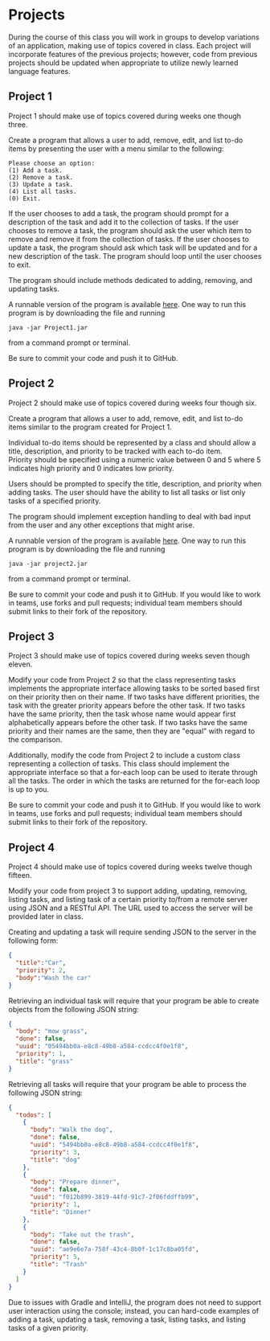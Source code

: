 # Projects
During the course of this class you will work in groups to develop variations
of an application, making use of topics covered in class. Each project will
incorporate features of the previous projects; however, code from previous
projects should be updated when appropriate to utilize newly learned language
features.

## Project 1
Project 1 should make use of topics covered during weeks one though three.

Create a program that allows a user to add, remove, edit, and list to-do items
by presenting the user with a menu similar to the following:

```
Please choose an option:
(1) Add a task.
(2) Remove a task.
(3) Update a task.
(4) List all tasks.
(0) Exit.
```

If the user chooses to add a task, the program should prompt for a description
of the task and add it to the collection of tasks. If the user chooses
to remove a task, the program should ask the user which item to remove and
remove it from the collection of tasks. If the user chooses to update a task,
the program should ask which task will be updated and for a new description of
the task.  The program should loop until the user chooses to exit.  

The program should include methods dedicated to adding, removing, and updating
tasks.

A runnable version of the program is available [here](files/project1.jar). One
way to run this program is by downloading the file and running

```
java -jar Project1.jar
```

from a command prompt or terminal.

Be sure to commit your code and push it to GitHub.


## Project 2
Project 2 should make use of topics covered during weeks four though six.

Create a program that allows a user to add, remove, edit, and list to-do items
similar to the program created for Project 1.  

Individual to-do items should be represented by a class and should allow
a title, description, and priority to be tracked with each to-do item.  
Priority should be specified using a numeric value between 0 and 5 where 5
indicates high priority and 0 indicates low priority.

Users should be prompted to specify the title, description, and priority when
adding tasks.  The user should have the ability to list all tasks or list
only tasks of a specified priority.  

The program should implement exception handling to deal with bad input from
the user and any other exceptions that might arise.  

A runnable version of the program is available [here](files/project2.jar). One
way to run this program is by downloading the file and running

```
java -jar project2.jar
```

from a command prompt or terminal.

Be sure to commit your code and push it to GitHub.  If you would like to
work in teams, use forks and pull requests; individual team members should
submit links to their fork of the repository.

## Project 3
Project 3 should make use of topics covered during weeks seven though eleven.

Modify your code from Project 2 so that the class representing tasks implements
the appropriate interface allowing tasks to be sorted based first on
their priority then on their name.  If two tasks have different priorities,
the task with the greater priority appears before the other task.  If two
tasks have the same priority, then the task whose name would appear first
alphabetically appears before the other task.  If two tasks have the same
priority and their names are the same, then they are "equal" with regard to
the comparison.

Additionally, modify the code from Project 2 to include a custom class
representing a collection of tasks.  This class should implement the
appropriate interface so that a for-each loop can be used to iterate through
all the tasks.  The order in which the tasks are returned for the for-each loop
is up to you.

Be sure to commit your code and push it to GitHub.  If you would like to
work in teams, use forks and pull requests; individual team members should
submit links to their fork of the repository.

## Project 4
Project 4 should make use of topics covered during weeks twelve though fifteen.

Modify your code from project 3 to support adding, updating, removing, listing 
tasks, and listing task of a certain priority to/from a remote server using 
JSON and a RESTful API.  The URL used to access the server will be provided 
later in class.  

Creating and updating a task will require sending JSON to the server in the
following form:

```json
{
  "title":"Car",
  "priority": 2,
  "body":"Wash the car"
}
```

Retrieving an individual task will require that your program be able to create
objects from the following JSON string:

```json
{
  "body": "mow grass",
  "done": false,
  "uuid": "05494bb0a-e8c8-49b8-a584-ccdcc4f0e1f8",
  "priority": 1,
  "title": "grass"
}
```

Retrieving all tasks will require that your program be able to process the
following JSON string:

```json
{
  "todos": [
    {
      "body": "Walk the dog",
      "done": false,
      "uuid": "5494bb0a-e8c8-49b8-a584-ccdcc4f0e1f8",
      "priority": 3,
      "title": "dog"
    },
    {
      "body": "Prepare dinner",
      "done": false,
      "uuid": "f012b899-3819-44fd-91c7-2f06fddffb99",
      "priority": 1,
      "title": "Dinner"
    },
    {
      "body": "Take out the trash",
      "done": false,
      "uuid": "ae9e6e7a-758f-43c4-8b0f-1c17c8ba05fd",
      "priority": 5,
      "title": "Trash"
    }
  ]
}
```
Due to issues with Gradle and IntelliJ, the program does not need to support 
user interaction using the console; instead, you can hard-code examples of 
adding a task, updating a task, removing a task, listing tasks, and listing 
tasks of a given priority.